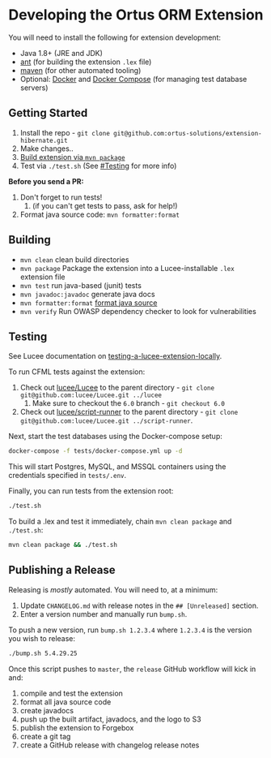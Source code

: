 # Developing the Ortus ORM Extension

You will need to install the following for extension development:

* Java 1.8+ (JRE and JDK)
* [ant](https://www.osradar.com/install-apache-ant-ubuntu-20-04/) (for building the extension `.lex` file)
* [maven](https://linuxize.com/post/how-to-install-apache-maven-on-ubuntu-20-04/) (for other automated tooling)
* Optional: [Docker](https://docs.docker.com/engine/install/) and [Docker Compose](https://docs.docker.com/compose/install/) (for managing test database servers)

## Getting Started

1. Install the repo - `git clone git@github.com:ortus-solutions/extension-hibernate.git`
2. Make changes..
3. [Build extension via `mvn package`](#building)
4. Test via `./test.sh` (See [#Testing](#testing) for more info)

**Before you send a PR:**

1. Don't forget to run tests!
   1. (if you can't get tests to pass, ask for help!)
2. Format java source code: `mvn formatter:format`

## Building

* `mvn clean` clean build directories
* `mvn package` Package the extension into a Lucee-installable `.lex` extension file
* `mvn test` run java-based (junit) tests
* `mvn javadoc:javadoc` generate java docs
* `mvn formatter:format` [format java source](https://code.revelc.net/formatter-maven-plugin/usage.html)
* `mvn verify` Run OWASP dependency checker to look for vulnerabilities

## Testing

See Lucee documentation on [testing-a-lucee-extension-locally](https://docs.lucee.org/guides/working-with-source/building-and-testing-extensions.html#testing-a-lucee-extension-locally).

To run CFML tests against the extension:

1. Check out [lucee/Lucee](https://github.com/lucee/lucee) to the parent directory - `git clone git@github.com:lucee/Lucee.git ../lucee`
   1. Make sure to checkout the `6.0` branch - `git checkout 6.0`
2. Check out [lucee/script-runner](https://github.com/lucee/script-runner) to the parent directory - `git clone git@github.com:lucee/Lucee.git ../script-runner`.

Next, start the test databases using the Docker-compose setup:

```bash
docker-compose -f tests/docker-compose.yml up -d
```

This will start Postgres, MySQL, and MSSQL containers using the credentials specified in `tests/.env`.

Finally, you can run tests from the extension root:

```bash
./test.sh
```

To build a .lex and test it immediately, chain `mvn clean package` and `./test.sh`:

```bash
mvn clean package && ./test.sh
```

## Publishing a Release

Releasing is *mostly* automated. You will need to, at a minimum:

1. Update `CHANGELOG.md` with release notes in the `## [Unreleased]` section.
2. Enter a version number and manually run `bump.sh`.

To push a new version, run `bump.sh 1.2.3.4` where `1.2.3.4` is the version you wish to release:

```sh
./bump.sh 5.4.29.25
```

Once this script pushes to `master`, the `release` GitHub workflow will kick in and:

1. compile and test the extension
2. format all java source code
3. create javadocs
4. push up the built artifact, javadocs, and the logo to S3
5. publish the extension to Forgebox
6. create a git tag
7. create a GitHub release with changelog release notes